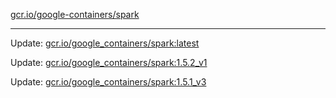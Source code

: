 [gcr.io/google-containers/spark](https://hub.docker.com/r/cruse/spark/tags/) 

----
Update: [gcr.io/google_containers/spark:latest](https://hub.docker.com/r/cruse/spark/tags/)

Update: [gcr.io/google_containers/spark:1.5.2_v1](https://hub.docker.com/r/cruse/spark/tags/)

Update: [gcr.io/google_containers/spark:1.5.1_v3](https://hub.docker.com/r/cruse/spark/tags/)

